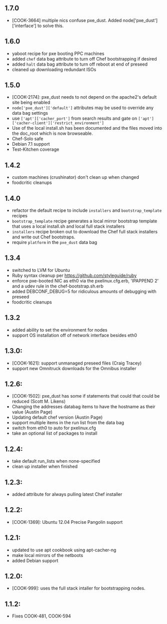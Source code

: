 ## 1.7.0

* [COOK-3664] multiple nics confuse pxe_dust. Added node['pxe_dust']['interface'] to solve this.

## 1.6.0

* yaboot recipe for pxe booting PPC machines
* added `chef` data bag attribute to turn off Chef bootstrapping if desired
* added `halt` data bag attribute to turn off reboot at end of preseed
* cleaned up downloading redundant ISOs

## 1.5.0

* [COOK-2174]: pxe_dust needs to not depend on the apache2's default site being enabled
* `node['pxe_dust']['default']` attributes may be used to override any data bag settings
* use `['apt']['cacher_port']` from search results and gate on `['apt']['cacher-client']['restrict_environment']`
* Use of the local install.sh has been documented and the files moved into the doc_root which is now browseable.
* Chef-Solo safe
* Debian 7.1 support
* Test-Kitchen coverage

## 1.4.2

* custom machines (crushinator) don't clean up when changed
* foodcritic cleanups

## 1.4.0
* refactor the default recipe to include `installers` and `bootstrap_template` recipes
* `bootstrap_template` recipe generates a local mirror bootstrap template that uses a local install.sh and local full stack installers
* `installers` recipe broken out to download the Chef full stack installers and write out Chef bootstraps.
* require `platform` in the `pxe_dust` data bag

## 1.3.4
* switched to LVM for Ubuntu
* Ruby syntax cleanup per https://github.com/styleguide/ruby
* enforce pxe-booted NIC as eth0 via the pxelinux.cfg.erb, 'IPAPPEND 2' and a udev rule in the chef-bootstrap.sh.erb
* added DEBCONF_DEBUG=5 for ridiculous amounts of debugging with preseed
* foodcritic cleanups

## 1.3.2
* added ability to set the environment for nodes
* support OS installation off of network interface besides eth0

## 1.3.0:
* [COOK-1621]: support unmanaged preseed files (Craig Tracey)
* support new Omnitruck downloads for the Omnibus installer

## 1.2.6:
* [COOK-1502]: pxe_dust has some if statements that could that could be reduced (Scott M. Likens)
* Changing the addresses databag items to have the hostname as their value (Austin Page)
* Updating default chef version (Austin Page)
* support multiple items in the run list from the data bag
* switch from eth0 to auto for pxelinux.cfg
* take an optional list of packages to install

## 1.2.4:
* take default run_lists when none-specified
* clean up installer when finished

## 1.2.3:
* added attribute for always pulling latest Chef installer

## 1.2.2:
* [COOK-1369]: Ubuntu 12.04 Precise Pangolin support

## 1.2.1:
* updated to use apt cookbook using apt-cacher-ng
* make local mirrors of the netboots
* added Debian support

## 1.2.0:
* [COOK-999]: uses the full stack intaller for bootstrapping nodes.

## 1.1.2:
* Fixes COOK-481, COOK-594
